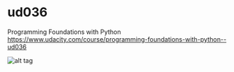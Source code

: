 # ud036
Programming Foundations with Python  
https://www.udacity.com/course/programming-foundations-with-python--ud036  

![alt tag](https://drive.google.com/file/d/0B51pwTPscgohOHhMdGJhbDU4YUE/view)
